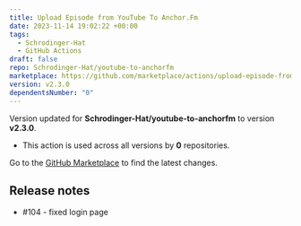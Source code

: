 ```yaml
---
title: Upload Episode from YouTube To Anchor.Fm
date: 2023-11-14 19:02:22 +00:00
tags:
  - Schrodinger-Hat
  - GitHub Actions
draft: false
repo: Schrodinger-Hat/youtube-to-anchorfm
marketplace: https://github.com/marketplace/actions/upload-episode-from-youtube-to-anchor-fm
version: v2.3.0
dependentsNumber: "0"
---
```



Version updated for **Schrodinger-Hat/youtube-to-anchorfm** to version **v2.3.0**.
- This action is used across all versions by **0** repositories.

Go to the [GitHub Marketplace](https://github.com/marketplace/actions/upload-episode-from-youtube-to-anchor-fm) to find the latest changes.

## Release notes

- #104 - fixed login page

